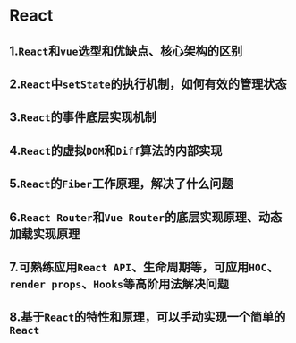 # React

## 1.`React`和`vue`选型和优缺点、核心架构的区别

## 2.`React`中`setState`的执行机制，如何有效的管理状态

## 3.`React`的事件底层实现机制

## 4.`React`的虚拟`DOM`和`Diff`算法的内部实现

## 5.`React`的`Fiber`工作原理，解决了什么问题

## 6.`React Router`和`Vue Router`的底层实现原理、动态加载实现原理

## 7.可熟练应用`React API`、生命周期等，可应用`HOC`、`render props`、`Hooks`等高阶用法解决问题

## 8.基于`React`的特性和原理，可以手动实现一个简单的`React`


